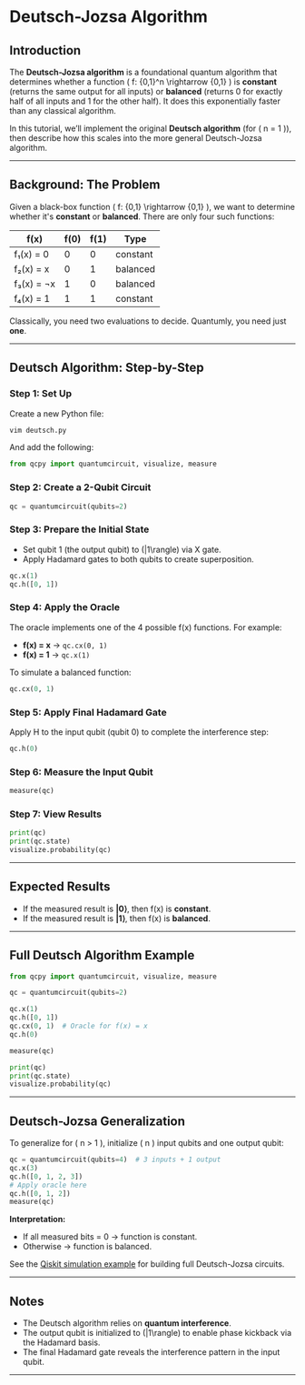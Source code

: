 # Deutsch-Jozsa Algorithm

## Introduction
The **Deutsch-Jozsa algorithm** is a foundational quantum algorithm that determines whether a function \( f: \{0,1\}^n \rightarrow \{0,1\} \) is **constant** (returns the same output for all inputs) or **balanced** (returns 0 for exactly half of all inputs and 1 for the other half). It does this exponentially faster than any classical algorithm.

In this tutorial, we’ll implement the original **Deutsch algorithm** (for \( n = 1 \)), then describe how this scales into the more general Deutsch-Jozsa algorithm.

---

## Background: The Problem
Given a black-box function \( f: \{0,1\} \rightarrow \{0,1\} \), we want to determine whether it's **constant** or **balanced**. There are only four such functions:

| f(x)        | f(0) | f(1) | Type     |
|-------------|------|------|----------|
| f₁(x) = 0   | 0    | 0    | constant |
| f₂(x) = x   | 0    | 1    | balanced |
| f₃(x) = ¬x  | 1    | 0    | balanced |
| f₄(x) = 1   | 1    | 1    | constant |

Classically, you need two evaluations to decide. Quantumly, you need just **one**.

---

## Deutsch Algorithm: Step-by-Step

### Step 1: Set Up
Create a new Python file:
```bash
vim deutsch.py
```
And add the following:
```python
from qcpy import quantumcircuit, visualize, measure
```

### Step 2: Create a 2-Qubit Circuit
```python
qc = quantumcircuit(qubits=2)
```

### Step 3: Prepare the Initial State
- Set qubit 1 (the output qubit) to \(|1\rangle\) via X gate.
- Apply Hadamard gates to both qubits to create superposition.
```python
qc.x(1)
qc.h([0, 1])
```

### Step 4: Apply the Oracle
The oracle implements one of the 4 possible f(x) functions. For example:
- **f(x) = x** → `qc.cx(0, 1)`
- **f(x) = 1** → `qc.x(1)`

To simulate a balanced function:
```python
qc.cx(0, 1)
```

### Step 5: Apply Final Hadamard Gate
Apply H to the input qubit (qubit 0) to complete the interference step:
```python
qc.h(0)
```

### Step 6: Measure the Input Qubit
```python
measure(qc)
```

### Step 7: View Results
```python
print(qc)
print(qc.state)
visualize.probability(qc)
```

---

## Expected Results
- If the measured result is **|0⟩**, then f(x) is **constant**.
- If the measured result is **|1⟩**, then f(x) is **balanced**.

---

## Full Deutsch Algorithm Example
```python
from qcpy import quantumcircuit, visualize, measure

qc = quantumcircuit(qubits=2)

qc.x(1)
qc.h([0, 1])
qc.cx(0, 1)  # Oracle for f(x) = x
qc.h(0)

measure(qc)

print(qc)
print(qc.state)
visualize.probability(qc)
```

---

## Deutsch-Jozsa Generalization
To generalize for \( n > 1 \), initialize \( n \) input qubits and one output qubit:
```python
qc = quantumcircuit(qubits=4)  # 3 inputs + 1 output
qc.x(3)
qc.h([0, 1, 2, 3])
# Apply oracle here
qc.h([0, 1, 2])
measure(qc)
```

**Interpretation:**
- If all measured bits = 0 → function is constant.
- Otherwise → function is balanced.

See the [Qiskit simulation example](https://learning.quantum.ibm.com/course/fundamentals-of-quantum-algorithms/quantum-query-algorithms) for building full Deutsch-Jozsa circuits.

---

## Notes
- The Deutsch algorithm relies on **quantum interference**.
- The output qubit is initialized to \(|1\rangle\) to enable phase kickback via the Hadamard basis.
- The final Hadamard gate reveals the interference pattern in the input qubit.

---
